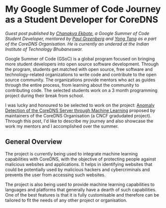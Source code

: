 # My Google Summer of Code Journey as a Student Developer for CoreDNS

*Guest post published by [Chanakya Ekbote](https://www.linkedin.com/in/chanakyaekbote/), a Google Summer of Code Student Developer, mentored by [Paul Greenberg](https://www.linkedin.com/in/greenpau/) and [Yong Tang](https://www.linkedin.com/in/yong-tang/) as a part of the CoreDNS Organisation. He is currently an underad at the Indian Institute of Technology Bhubaneswar.*

Google Summer of Code (GSoC) is a global program focused on bringing more student developers into open source software development. Through the program, students get matched with open source, free software and technology-related organizations to write code and contribute to the open source community. The organizations provide mentors who act as guides through the entire process, from learning about the community to contributing code. The selected students work on a 3 month programming project during their break from school. 

I was lucky and honoured to be selected to work on the project: [Anomaly Detection of the CoreDNS Server through Machine Learning](https://summerofcode.withgoogle.com/projects/#4806808834670592) proposed by maintainers of the CoreDNS Organisation (a CNCF gradudated project). Through this post, I'd like to describe my journey and also showcase the work my mentors and I accomplished over the summer.

## General Overview

The project is currently being used to integrate machine learning capabilities with CoreDNS, with the objective of protecting people against malicious websites and applications. It helps in identifying websites that could be potentially used by malicious hackers and cybercriminals and prevents the user from accessing such websites. 

The project is also being used to provide machine learning capabilities to languages and platforms that generally have a dearth of such capabilities. One of the best features is that it is fully customisable and therefore can be tailored to fit the needs of any other project or organisation. 






